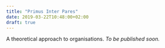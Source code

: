 ```yaml
---
title: "Primus Inter Pares"
date: 2019-03-22T10:48:00+02:00
draft: true
---
```


A theoretical approach to organisations. *To be published soon.*